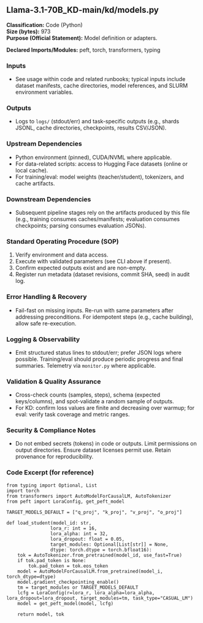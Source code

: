 ## Llama-3.1-70B_KD-main/kd/models.py

**Classification:** Code (Python)  
**Size (bytes):** 973  
**Purpose (Official Statement):** Model definition or adapters.

**Declared Imports/Modules:** peft, torch, transformers, typing

### Inputs
- See usage within code and related runbooks; typical inputs include dataset manifests, cache directories, model references, and SLURM environment variables.

### Outputs
- Logs to `logs/` (stdout/err) and task-specific outputs (e.g., shards JSONL, cache directories, checkpoints, results CSV/JSON).

### Upstream Dependencies
- Python environment (pinned), CUDA/NVML where applicable.
- For data-related scripts: access to Hugging Face datasets (online or local cache).
- For training/eval: model weights (teacher/student), tokenizers, and cache artifacts.

### Downstream Dependencies
- Subsequent pipeline stages rely on the artifacts produced by this file (e.g., training consumes caches/manifests; evaluation consumes checkpoints; parsing consumes evaluation JSONs).

### Standard Operating Procedure (SOP)
1. Verify environment and data access.
2. Execute with validated parameters (see CLI above if present).
3. Confirm expected outputs exist and are non-empty.
4. Register run metadata (dataset revisions, commit SHA, seed) in audit log.

### Error Handling & Recovery
- Fail-fast on missing inputs. Re-run with same parameters after addressing preconditions. For idempotent steps (e.g., cache building), allow safe re-execution.

### Logging & Observability
- Emit structured status lines to stdout/err; prefer JSON logs where possible. Training/eval should produce periodic progress and final summaries. Telemetry via `monitor.py` where applicable.

### Validation & Quality Assurance
- Cross-check counts (samples, steps), schema (expected keys/columns), and spot-validate a random sample of outputs.
- For KD: confirm loss values are finite and decreasing over warmup; for eval: verify task coverage and metric ranges.

### Security & Compliance Notes
- Do not embed secrets (tokens) in code or outputs. Limit permissions on output directories. Ensure dataset licenses permit use. Retain provenance for reproducibility.

### Code Excerpt (for reference)
```
from typing import Optional, List
import torch
from transformers import AutoModelForCausalLM, AutoTokenizer
from peft import LoraConfig, get_peft_model

TARGET_MODELS_DEFAULT = ["q_proj", "k_proj", "v_proj", "o_proj"]

def load_student(model_id: str,
                lora_r: int = 16,
                lora_alpha: int = 32,
                lora_dropout: float = 0.05,
                target_modules: Optional[List[str]] = None,
                dtype: torch.dtype = torch.bfloat16):
    tok = AutoTokenizer.from_pretrained(model_id, use_fast=True)
    if tok.pad_token is None:
        tok.pad_token = tok.eos_token
    model = AutoModelForCausalLM.from_pretrained(model_i, torch_dtype=dtype)
    model.gradient_checkpointing_enable()
    tm = target_modules or TARGET_MODELS_DEFAULT
    lcfg = LoraConfig(r=lora_r, lora_alpha=lora_alpha, lora_dropout=lora_dropout, target_modules=tm, task_type="CASUAL_LM")
    model = get_peft_model(model, lcfg)
    
    return model, tok

```